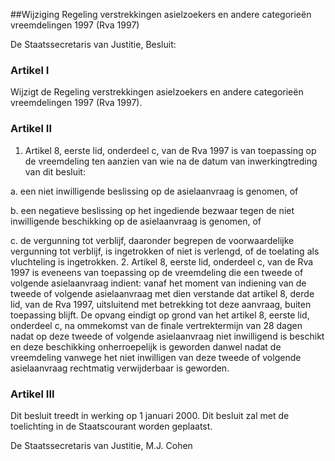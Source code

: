 <meta http-equiv='Content-Type' content='text/html; charset=utf-8' />

##Wijziging Regeling verstrekkingen asielzoekers en andere categorieën vreemdelingen 1997 (Rva 1997)

De Staatssecretaris van Justitie,   Besluit:     

### Artikel  I  

Wijzigt de Regeling verstrekkingen asielzoekers en andere categorieën vreemdelingen 1997 (Rva 1997). 

### Artikel  II  

1.  Artikel 8, eerste lid, onderdeel c, van de Rva 1997 is van toepassing op de vreemdeling ten aanzien van wie na de datum van inwerkingtreding van dit besluit: 

a.  een niet inwilligende beslissing op de asielaanvraag is genomen, of 

b.  een negatieve beslissing op het ingediende bezwaar tegen de niet inwilligende beschikking op de asielaanvraag is genomen, of 

c.  de vergunning tot verblijf, daaronder begrepen de voorwaardelijke vergunning tot verblijf, is ingetrokken of niet is verlengd, of de toelating als vluchteling is ingetrokken. 
2.  Artikel 8, eerste lid, onderdeel c, van de Rva 1997 is eveneens van toepassing op de vreemdeling die een tweede of volgende asielaanvraag indient: vanaf het moment van indiening van de tweede of volgende asielaanvraag met dien verstande dat artikel 8, derde lid, van de Rva 1997, uitsluitend met betrekking tot deze aanvraag, buiten toepassing blijft. De opvang eindigt op grond van het artikel 8, eerste lid, onderdeel c, na ommekomst van de finale vertrektermijn van 28 dagen nadat op deze tweede of volgende asielaanvraag niet inwilligend is beschikt en deze beschikking onherroepelijk is geworden danwel nadat de vreemdeling vanwege het niet inwilligen van deze tweede of volgende asielaanvraag rechtmatig verwijderbaar is geworden.  

### Artikel  III  

Dit besluit treedt in werking op 1 januari 2000. 
Dit besluit zal met de toelichting in de Staatscourant worden geplaatst.   

De 
Staatssecretaris van Justitie, 
M.J. Cohen      
